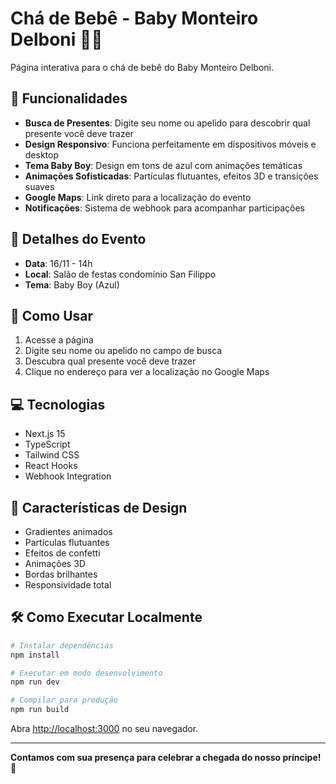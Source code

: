 # Chá de Bebê - Baby Monteiro Delboni 👶💙

Página interativa para o chá de bebê do Baby Monteiro Delboni.

## 🎁 Funcionalidades

- **Busca de Presentes**: Digite seu nome ou apelido para descobrir qual presente você deve trazer
- **Design Responsivo**: Funciona perfeitamente em dispositivos móveis e desktop
- **Tema Baby Boy**: Design em tons de azul com animações temáticas
- **Animações Sofisticadas**: Partículas flutuantes, efeitos 3D e transições suaves
- **Google Maps**: Link direto para a localização do evento
- **Notificações**: Sistema de webhook para acompanhar participações

## 📅 Detalhes do Evento

- **Data**: 16/11 - 14h
- **Local**: Salão de festas condomínio San Filippo
- **Tema**: Baby Boy (Azul)

## 🚀 Como Usar

1. Acesse a página
2. Digite seu nome ou apelido no campo de busca
3. Descubra qual presente você deve trazer
4. Clique no endereço para ver a localização no Google Maps

## 💻 Tecnologias

- Next.js 15
- TypeScript
- Tailwind CSS
- React Hooks
- Webhook Integration

## 🎨 Características de Design

- Gradientes animados
- Partículas flutuantes
- Efeitos de confetti
- Animações 3D
- Bordas brilhantes
- Responsividade total

## 🛠️ Como Executar Localmente

```bash
# Instalar dependências
npm install

# Executar em modo desenvolvimento
npm run dev

# Compilar para produção
npm run build
```

Abra [http://localhost:3000](http://localhost:3000) no seu navegador.

---

**Contamos com sua presença para celebrar a chegada do nosso príncipe! 💙**